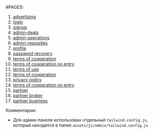 #PAGES:

1. <a href="https://janaratolonbaeva.github.io/biz-cen" target="_blank">advertising</a>
2. <a href="https://janaratolonbaeva.github.io/biz-cen/login" target="_blank">login</a>
3. <a href="https://janaratolonbaeva.github.io/biz-cen/signup" target="_blank">signup</a>
4. <a href="https://janaratolonbaeva.github.io/biz-cen/admin-deals" target="_blank">admin-deals</a>
5. <a href="https://janaratolonbaeva.github.io/biz-cen/admin-operations" target="_blank">admin-operations</a>
6. <a href="https://janaratolonbaeva.github.io/biz-cen/admin-requisites" target="_blank">admin-requisites</a>
7. <a href="https://janaratolonbaeva.github.io/biz-cen/profile" target="_blank">profile</a>
8. <a href="https://janaratolonbaeva.github.io/biz-cen/password-recovery" target="_blank">password recovery</a>
9. <a href="https://janaratolonbaeva.github.io/biz-cen/terms-of-cooperation" target="_blank">terms of cooperation</a>
10. <a href="https://janaratolonbaeva.github.io/biz-cen/terms-of-cooperation-no-entry" target="_blank">terms of cooperation no entry</a>
11. <a href="https://janaratolonbaeva.github.io/biz-cen/terms-of-use" target="_blank">terms of use</a>
12. <a href="https://janaratolonbaeva.github.io/biz-cen/terms-of-cooperation" target="_blank">terms of cooperation</a>
13. <a href="https://janaratolonbaeva.github.io/biz-cen/privacy-policy" target="_blank">privacy policy</a>
14. <a href="https://janaratolonbaeva.github.io/biz-cen/terms-of-cooperation-no-entry" target="_blank">terms of cooperation no entry</a>
15. <a href="https://janaratolonbaeva.github.io/biz-cen/partner" target="_blank">partner</a>
16. <a href="https://janaratolonbaeva.github.io/biz-cen/partner-broker" target="_blank">partner broker</a>
17. <a href="https://janaratolonbaeva.github.io/biz-cen/partner-business" target="_blank">partner business</a>


Комментарии:
- Для админ панели использован отдельный ```tailwind.config.js```, </br>который находится в папке ```assets/js/admin/tailwind.config.js```

